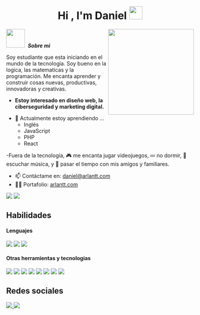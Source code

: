 <h1 align="center">Hi , I'm Daniel <img src="https://media.giphy.com/media/hvRJCLFzcasrR4ia7z/giphy.gif" width="35"></h1>

 <img src="https://media0.giphy.com/media/v1.Y2lkPTc5MGI3NjExODFhM3JndXc5NjkxcDlzZmJtaXNncWxuZTVvNDlta2J4aHh4ZHpxbyZlcD12MV9pbnRlcm5hbF9naWZfYnlfaWQmY3Q9cw/utfeiHQ7CcpyRtXla6/giphy.webp" width="50px"/> &nbsp;***Sobre mi***
<img src="https://sustainability.terrahq.com/wp-content/uploads/2022/11/HOF_DontChoose_iconanimWHITE.gif" width="230px" align="right"/>


Soy estudiante que esta iniciando en el mundo de la tecnologia. Soy bueno en la logica, las matematicas y la programación. Me encanta aprender y construir cosas nuevas, productivas, innovadoras y creativas.

* **Estoy interesado en diseño web, la ciberseguridad y marketing digital.**
- 🌱  Actualmente estoy aprendiendo ...
  - Inglés
  - JavaScript
  - PHP
  - React

-Fuera de la tecnología, 🎮 me encanta jugar videojuegos, 💤 no dormir, 🎵 escuchar música, y 🌴 pasar el tiempo con mis amigos y familiares.
- 📫 Contáctame en: <a href="daniel.arlantt@gmail.com">daniel@arlantt.com</a>
- 👨‍💻 Portafolio: <a href="arlantt.com">arlantt.com</a>


<img src="https://github-readme-stats.vercel.app/api?username=anuraghazra&show=reviews,discussions_started,discussions_answered,prs_merged,prs_merged_percentage"/>
<img src="https://github-readme-stats.vercel.app/api/top-langs/?username=daniel-arlantt&layout=compact"/>


## Habilidades

<h4> Lenguajes </h4>
<span> 
  <img src="https://img.shields.io/badge/HTML5-E34F26?style=for-the-badge&logo=html5&logoColor=white">
  <img src="https://img.shields.io/badge/CSS3-1572B6?style=for-the-badge&logo=css3&logoColor=white">
  <img src="https://img.shields.io/badge/JavaScript-F7DF1E?style=for-the-badge&logo=javascript&logoColor=black">
</span>


<h4> Otras herramientas y tecnologias </h4>
<span>
   <img src="https://img.shields.io/badge/Bootstrap-563D7C?style=for-the-badge&logo=bootstrap&logoColor=white">
    <img src="https://img.shields.io/badge/tailwindcss-%2338B2AC.svg?style=for-the-badge&logo=tailwind-css&logoColor=white">
   <img src="https://img.shields.io/badge/jquery-%230769AD.svg?style=for-the-badge&logo=jquery&logoColor=white">
   <img src="https://img.shields.io/badge/MySQL-00000F?style=for-the-badge&logo=mysql&logoColor=white">
   <img src=" https://img.shields.io/badge/figma-%23F24E1E.svg?style=for-the-badge&logo=figma&logoColor=white">
   <img src="https://img.shields.io/badge/git-%23F05033.svg?style=for-the-badge&logo=git&logoColor=white">
   <img src="https://img.shields.io/badge/figma-%23F24E1E.svg?style=for-the-badge&logo=figma&logoColor=white">
   <img src="https://img.shields.io/badge/Notion-%23000000.svg?style=for-the-badge&logo=notion&logoColor=white">

</span>

## Redes sociales
<span>
   <a href="https://www.linkedin.com/in/daniel-camilo-arlantt-restrepo-119891332/" target="_blank"> 
     <img src="https://img.shields.io/badge/linkedin-%230077B5.svg?style=for-the-badge&logo=linkedin&logoColor=white">
   </a>
  <a href="https://www.instagram.com/" target="_blank"> 
     <img src="https://img.shields.io/badge/Instagram-%23E4405F.svg?style=for-the-badge&logo=Instagram&logoColor=white">
   </a>
</span>
